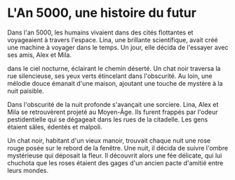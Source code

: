 # L'An 5000, une histoire du futur

Dans l'an 5000, les humains vivaient dans des cités flottantes et
voyageaient à travers l'espace. Lina, une brillante scientifique, avait
créé une machine à voyager dans le temps. Un jour, elle décida de l'essayer
avec ses amis, Alex et Mila.

dans le ciel nocturne, éclairant le chemin
déserté. Un chat noir traversa la rue silencieuse, ses yeux verts
étincelant dans l'obscurité. Au loin, une mélodie douce émanait d'une maison,
ajoutant une touche de mystère à la nuit paisible.

Dans l'obscurité de la nuit profonde s'avançait une sorciere. Lina, Alex et Mila se retrouvèrent projeté au Moyen-Âge. Ils furent frappés par l'odeur pestidentielle qui se dégageait dans les rues de la citadelle. Les gens étaient sâles, édentés et malpoli.

Un chat noir, habitant d'un vieux manoir, trouvait chaque nuit une rose rouge posée sur le rebord
de la fenêtre. Une nuit, il décida de suivre l'ombre mystérieuse qui déposait la fleur.
Il découvrit alors une fée délicate, qui lui chuchota que les roses étaient des gages d'un ancien
pacte d'amitié entre leurs mondes.
